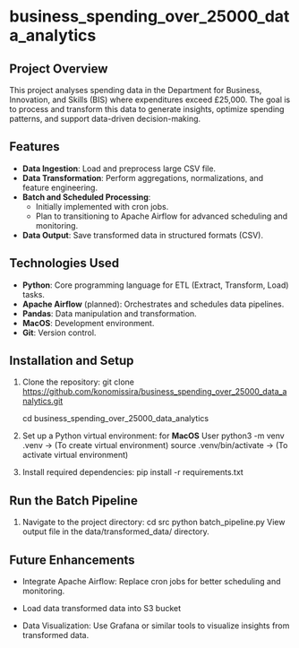 # business_spending_over_25000_data_analytics

## Project Overview

This project analyses spending data in the Department for Business, Innovation, and Skills (BIS) where expenditures exceed £25,000. The goal is to process and transform this data to generate insights, optimize spending patterns, and support data-driven decision-making.

## Features

-   **Data Ingestion**: Load and preprocess large CSV file.
-   **Data Transformation**: Perform aggregations, normalizations, and feature engineering.
-   **Batch and Scheduled Processing**:
    -   Initially implemented with cron jobs.
    -   Plan to transitioning to Apache Airflow for advanced scheduling and monitoring.
-   **Data Output**: Save transformed data in structured formats (CSV).

## Technologies Used

-   **Python**: Core programming language for ETL (Extract, Transform, Load) tasks.
-   **Apache Airflow** (planned): Orchestrates and schedules data pipelines.
-   **Pandas**: Data manipulation and transformation.
-   **MacOS**: Development environment.
-   **Git**: Version control.

## Installation and Setup

1. Clone the repository:
   git clone https://github.com/konomissira/business_spending_over_25000_data_analytics.git

    cd business_spending_over_25000_data_analytics

2. Set up a Python virtual environment: for **MacOS** User
   python3 -m venv .venv -> (To create virtual environment)
   source .venv/bin/activate -> (To activate virtual environment)

3. Install required dependencies:
   pip install -r requirements.txt

## Run the Batch Pipeline

1. Navigate to the project directory:
   cd src
   python batch_pipeline.py
   View output file in the data/transformed_data/ directory.

## Future Enhancements

-   Integrate Apache Airflow: Replace cron jobs for better scheduling and monitoring.

-   Load data transformed data into S3 bucket

-   Data Visualization: Use Grafana or similar tools to visualize insights from transformed data.
